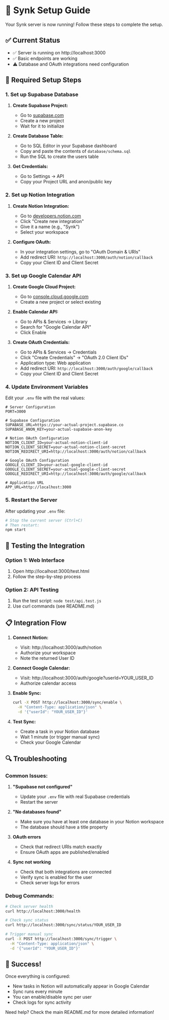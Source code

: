 # 🚀 Synk Setup Guide

Your Synk server is now running! Follow these steps to complete the setup.

## ✅ Current Status
- ✅ Server is running on http://localhost:3000
- ✅ Basic endpoints are working
- ⚠️ Database and OAuth integrations need configuration

## 🔧 Required Setup Steps

### 1. Set up Supabase Database

1. **Create Supabase Project:**
   - Go to [supabase.com](https://supabase.com)
   - Create a new project
   - Wait for it to initialize

2. **Create Database Table:**
   - Go to SQL Editor in your Supabase dashboard
   - Copy and paste the contents of `database/schema.sql`
   - Run the SQL to create the users table

3. **Get Credentials:**
   - Go to Settings → API
   - Copy your Project URL and anon/public key

### 2. Set up Notion Integration

1. **Create Notion Integration:**
   - Go to [developers.notion.com](https://developers.notion.com)
   - Click "Create new integration"
   - Give it a name (e.g., "Synk")
   - Select your workspace

2. **Configure OAuth:**
   - In your integration settings, go to "OAuth Domain & URIs"
   - Add redirect URI: `http://localhost:3000/auth/notion/callback`
   - Copy your Client ID and Client Secret

### 3. Set up Google Calendar API

1. **Create Google Cloud Project:**
   - Go to [console.cloud.google.com](https://console.cloud.google.com)
   - Create a new project or select existing

2. **Enable Calendar API:**
   - Go to APIs & Services → Library
   - Search for "Google Calendar API"
   - Click Enable

3. **Create OAuth Credentials:**
   - Go to APIs & Services → Credentials
   - Click "Create Credentials" → "OAuth 2.0 Client IDs"
   - Application type: Web application
   - Add redirect URI: `http://localhost:3000/auth/google/callback`
   - Copy your Client ID and Client Secret

### 4. Update Environment Variables

Edit your `.env` file with the real values:

```env
# Server Configuration
PORT=3000

# Supabase Configuration
SUPABASE_URL=https://your-actual-project.supabase.co
SUPABASE_ANON_KEY=your-actual-supabase-anon-key

# Notion OAuth Configuration
NOTION_CLIENT_ID=your-actual-notion-client-id
NOTION_CLIENT_SECRET=your-actual-notion-client-secret
NOTION_REDIRECT_URI=http://localhost:3000/auth/notion/callback

# Google OAuth Configuration
GOOGLE_CLIENT_ID=your-actual-google-client-id
GOOGLE_CLIENT_SECRET=your-actual-google-client-secret
GOOGLE_REDIRECT_URI=http://localhost:3000/auth/google/callback

# Application URL
APP_URL=http://localhost:3000
```

### 5. Restart the Server

After updating your `.env` file:

```bash
# Stop the current server (Ctrl+C)
# Then restart:
npm start
```

## 🧪 Testing the Integration

### Option 1: Web Interface
1. Open http://localhost:3000/test.html
2. Follow the step-by-step process

### Option 2: API Testing
1. Run the test script: `node test/api.test.js`
2. Use curl commands (see README.md)

## 📋 Integration Flow

1. **Connect Notion:**
   - Visit: http://localhost:3000/auth/notion
   - Authorize your workspace
   - Note the returned User ID

2. **Connect Google Calendar:**
   - Visit: http://localhost:3000/auth/google?userId=YOUR_USER_ID
   - Authorize calendar access

3. **Enable Sync:**
   ```bash
   curl -X POST http://localhost:3000/sync/enable \
     -H "Content-Type: application/json" \
     -d '{"userId": "YOUR_USER_ID"}'
   ```

4. **Test Sync:**
   - Create a task in your Notion database
   - Wait 1 minute (or trigger manual sync)
   - Check your Google Calendar

## 🔍 Troubleshooting

### Common Issues:

1. **"Supabase not configured"**
   - Update your `.env` file with real Supabase credentials
   - Restart the server

2. **"No databases found"**
   - Make sure you have at least one database in your Notion workspace
   - The database should have a title property

3. **OAuth errors**
   - Check that redirect URIs match exactly
   - Ensure OAuth apps are published/enabled

4. **Sync not working**
   - Check that both integrations are connected
   - Verify sync is enabled for the user
   - Check server logs for errors

### Debug Commands:

```bash
# Check server health
curl http://localhost:3000/health

# Check sync status
curl http://localhost:3000/sync/status/YOUR_USER_ID

# Trigger manual sync
curl -X POST http://localhost:3000/sync/trigger \
  -H "Content-Type: application/json" \
  -d '{"userId": "YOUR_USER_ID"}'
```

## 🎉 Success!

Once everything is configured:
- New tasks in Notion will automatically appear in Google Calendar
- Sync runs every minute
- You can enable/disable sync per user
- Check logs for sync activity

Need help? Check the main README.md for more detailed information!